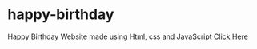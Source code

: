 # happy-birthday
Happy Birthday Website made using Html, css and JavaScript
<a href="https://flavianodhiambo.github.io//happy-birthday/?name=Thande" target="blank">Click Here</a>
